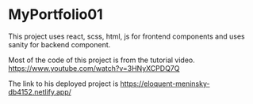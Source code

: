 # MyPortfolio01
This project uses react, scss, html, js for frontend components and uses sanity for backend component.

Most of the code of this project is from the tutorial video.
https://www.youtube.com/watch?v=3HNyXCPDQ7Q

The link to his deployed project is
https://eloquent-meninsky-db4152.netlify.app/
